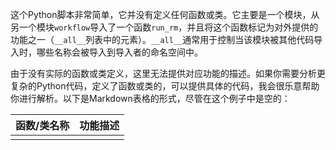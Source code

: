 这个Python脚本非常简单，它并没有定义任何函数或类。它主要是一个模块，从另一个模块`workflow`导入了一个函数`run_rm`，并且将这个函数标记为对外提供的功能之一（`__all__`列表中的元素）。`__all__`通常用于控制当该模块被其他代码导入时，哪些名称会被导入到导入者的命名空间中。

由于没有实际的函数或类定义，这里无法提供对应功能的描述。如果你需要分析更复杂的Python代码，定义了函数或类的，可以提供具体的代码，我会很乐意帮助你进行解析。以下是Markdown表格的形式，尽管在这个例子中是空的：

| 函数/类名称 | 功能描述 |
| --- | --- |
|  |  |

